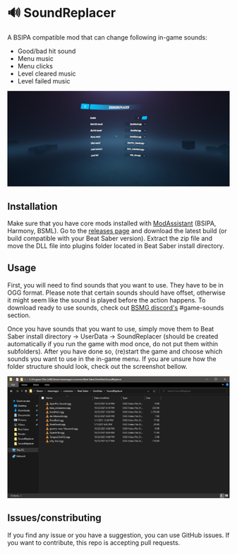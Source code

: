 # 🔊 SoundReplacer
A BSIPA compatible mod that can change following in-game sounds:
 - Good/bad hit sound
 - Menu music
 - Menu clicks
 - Level cleared music
 - Level failed music

![screenshot](screenshot.png)

## Installation
Make sure that you have core mods installed with [ModAssistant](https://github.com/Assistant/ModAssistant) (BSIPA, Harmony, BSML). Go to the [releases page](https://github.com/SamuelTulach/SoundReplacer/releases) and download the latest build (or build compatible with your Beat Saber version). Extract the zip file and move the DLL file into plugins folder located in Beat Saber install directory.

## Usage
First, you will need to find sounds that you want to use. They have to be in OGG format. Please note that certain sounds should have offset, otherwise it might seem like the sound is played before the action happens. To download ready to use sounds, check out [BSMG discord's](https://discord.gg/beatsabermods) #game-sounds section.

Once you have sounds that you want to use, simply move them to Beat Saber install directory -> UserData -> SoundReplacer (should be created automatically if you run the game with mod once, do not put them within subfolders). After you have done so, (re)start the game and choose which sounds you want to use in the in-game menu. If you are unsure how the folder structure should look, check out the screenshot bellow.

![folder](folder.png)

## Issues/constributing
If you find any issue or you have a suggestion, you can use GitHub issues. If you want to contribute, this repo is accepting pull requests.